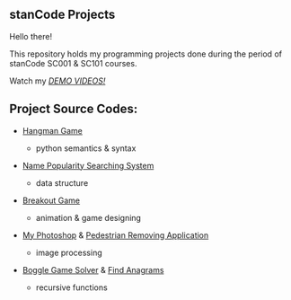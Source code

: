 ## stanCode Projects

Hello there!

This repository holds my programming projects done during the period of stanCode SC001 & SC101 courses.


Watch my *[DEMO VIDEOS!](https://drive.google.com/drive/folders/1lTFxOS37Zm3Ajq0XOF9JUN59pZc5DqxG?usp=sharing)*


## Project Source Codes:
- [Hangman Game](https://github.com/wangyuhsin/sc-projects/blob/main/sc-projects/hangman_game/hangman.py)
  - python semantics & syntax

- [Name Popularity Searching System](https://github.com/wangyuhsin/sc-projects/tree/main/sc-projects/name_searching_system)
  - data structure

- [Breakout Game](https://github.com/wangyuhsin/sc-projects/tree/main/sc-projects/break_out_game)
  - animation & game designing

- [My Photoshop](https://github.com/wangyuhsin/sc-projects/tree/main/sc-projects/my_photoshop) & [Pedestrian Removing Application](https://github.com/wangyuhsin/sc-projects/blob/main/sc-projects/my_photoshop/stanCodoshop.py)
  - image processing

- [Boggle Game Solver](https://github.com/wangyuhsin/sc-projects/blob/main/sc-projects/boggle_game_solver/boggle.py) & [Find Anagrams](https://github.com/wangyuhsin/sc-projects/blob/main/sc-projects/find_anagrams/anagram.py)
  - recursive functions

